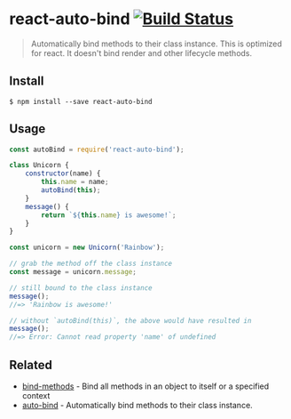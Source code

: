 # react-auto-bind [![Build Status](https://travis-ci.org/housinghq/react-auto-bind.svg?branch=master)](https://travis-ci.org/housinghq/react-auto-bind)

> Automatically bind methods to their class instance. This is optimized for react. It doesn't bind render and other lifecycle methods.


## Install

```
$ npm install --save react-auto-bind
```

## Usage

```js
const autoBind = require('react-auto-bind');

class Unicorn {
	constructor(name) {
		this.name = name;
		autoBind(this);
	}
	message() {
		return `${this.name} is awesome!`;
	}
}

const unicorn = new Unicorn('Rainbow');

// grab the method off the class instance
const message = unicorn.message;

// still bound to the class instance
message();
//=> 'Rainbow is awesome!'

// without `autoBind(this)`, the above would have resulted in
message();
//=> Error: Cannot read property 'name' of undefined
```


## Related

- [bind-methods](https://github.com/sindresorhus/bind-methods) - Bind all methods in an object to itself or a specified context
- [auto-bind](https://github.com/sindresorhus/auto-bind) - Automatically bind methods to their class instance.
